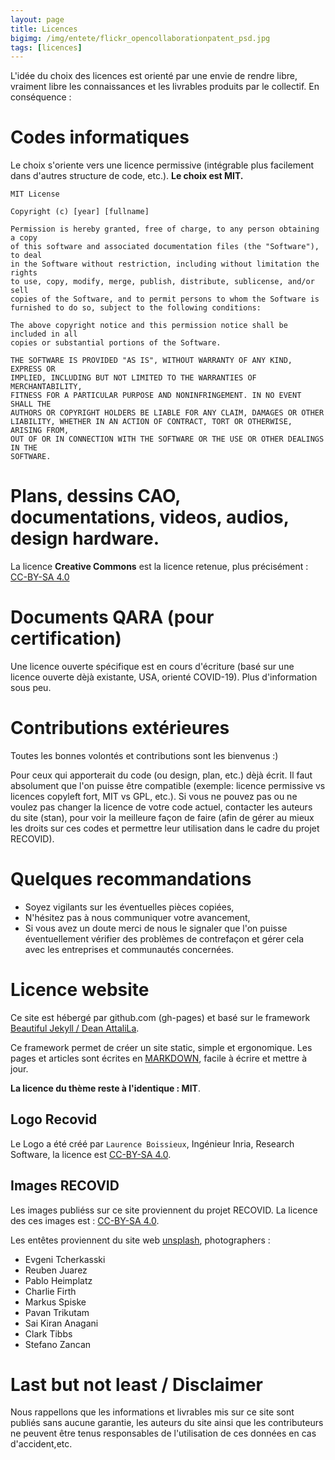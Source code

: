 ```yaml
---
layout: page
title: Licences
bigimg: /img/entete/flickr_opencollaborationpatent_psd.jpg
tags: [licences]
---
```


L'idée du choix des licences est orienté par une envie de rendre libre, vraiment libre les connaissances et les livrables produits par le collectif. En conséquence :

# Codes informatiques
Le choix s'oriente vers une licence permissive (intégrable plus facilement dans d'autres structure de code, etc.). **Le choix est MIT.**  

~~~
MIT License

Copyright (c) [year] [fullname]

Permission is hereby granted, free of charge, to any person obtaining a copy
of this software and associated documentation files (the "Software"), to deal
in the Software without restriction, including without limitation the rights
to use, copy, modify, merge, publish, distribute, sublicense, and/or sell
copies of the Software, and to permit persons to whom the Software is
furnished to do so, subject to the following conditions:

The above copyright notice and this permission notice shall be included in all
copies or substantial portions of the Software.

THE SOFTWARE IS PROVIDED "AS IS", WITHOUT WARRANTY OF ANY KIND, EXPRESS OR
IMPLIED, INCLUDING BUT NOT LIMITED TO THE WARRANTIES OF MERCHANTABILITY,
FITNESS FOR A PARTICULAR PURPOSE AND NONINFRINGEMENT. IN NO EVENT SHALL THE
AUTHORS OR COPYRIGHT HOLDERS BE LIABLE FOR ANY CLAIM, DAMAGES OR OTHER
LIABILITY, WHETHER IN AN ACTION OF CONTRACT, TORT OR OTHERWISE, ARISING FROM,
OUT OF OR IN CONNECTION WITH THE SOFTWARE OR THE USE OR OTHER DEALINGS IN THE
SOFTWARE.
~~~

# Plans, dessins CAO, documentations, videos, audios, design hardware.
La licence **Creative Commons** est la licence retenue, plus précisément : [CC-BY-SA 4.0](https://creativecommons.org/licenses/by-sa/4.0/deed.fr)

# Documents QARA (pour certification)
Une licence ouverte spécifique est en cours d'écriture (basé sur une licence ouverte dèjà existante, USA, orienté COVID-19). Plus d'information sous peu.

# Contributions extérieures
Toutes les bonnes volontés et contributions sont les bienvenus :)

Pour ceux qui apporterait du code (ou design, plan, etc.) dèjà écrit. Il faut absolument que l'on puisse être compatible (exemple: licence permissive vs licences copyleft fort, MIT vs GPL, etc.). Si vous ne pouvez pas ou ne voulez pas changer la licence de votre code actuel, contacter les auteurs du site (stan), pour voir la meilleure façon de faire (afin de gérer au mieux les droits sur ces codes et permettre leur utilisation dans le cadre du projet RECOVID).

# Quelques recommandations

* Soyez vigilants sur les éventuelles pièces copiées,
* N'hésitez pas à nous communiquer votre avancement,
* Si vous avez un doute merci de nous le signaler que l'on puisse éventuellement vérifier des problèmes de contrefaçon et gérer cela avec les entreprises et communautés concernées.

# Licence website
Ce site est hébergé par github.com (gh-pages) et basé sur le framework [Beautiful Jekyll / Dean AttaliLa](https://github.com/daattali/beautiful-jekyll#readme).

Ce framework permet de créer un site static, simple et ergonomique. Les pages et articles sont écrites en [MARKDOWN](https://markdowntutorial.com/), facile à écrire et mettre à jour.

**La licence du thème reste à l'identique : MIT**.

## Logo Recovid

Le Logo a été créé par ``Laurence Boissieux``, Ingénieur Inria, Research Software, la licence est [CC-BY-SA 4.0](https://creativecommons.org/licenses/by-sa/4.0/deed.fr).

## Images RECOVID

Les  images publiéss sur ce site proviennent du projet RECOVID. La licence des ces images est : [CC-BY-SA 4.0](https://creativecommons.org/licenses/by-sa/4.0/deed.fr).

Les entêtes proviennent du site web [unsplash](https://unsplash.com/t/covid-19?utm_source=unsplash&utm_medium=referral&utm_content=creditCopyText), photographers :

- Evgeni Tcherkasski
- Reuben Juarez
- Pablo Heimplatz
- Charlie Firth
- Markus Spiske
- Pavan Trikutam
- Sai Kiran Anagani
- Clark Tibbs
- Stefano Zancan

# Last but not least / Disclaimer

Nous rappellons que les informations et livrables mis sur ce site sont publiés sans aucune garantie, les auteurs du site ainsi que les contributeurs ne peuvent être tenus responsables de l'utilisation de ces données en cas d'accident,etc.
